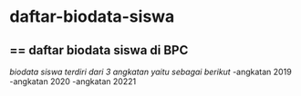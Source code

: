 # daftar-biodata-siswa
==
daftar biodata siswa di BPC
--
*biodata siswa terdiri dari 3 angkatan yaitu sebagai berikut*
-angkatan 2019
-angkatan 2020
-angkatan 20221
